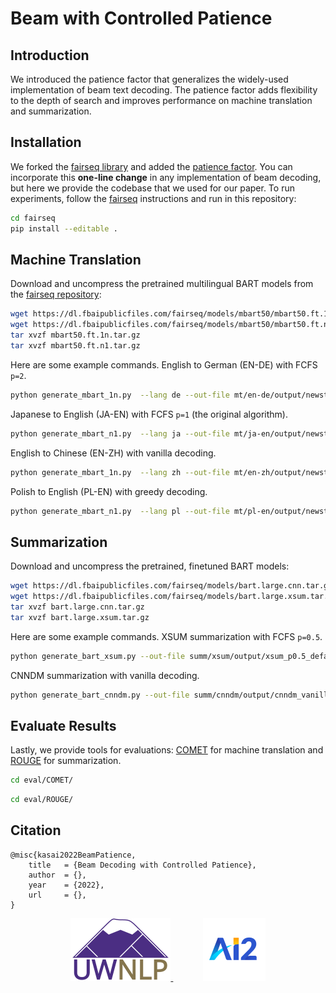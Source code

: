 # Beam with Controlled Patience

## Introduction
We introduced the patience factor that generalizes the widely-used implementation of beam text decoding.
The patience factor adds flexibility to the depth of search and improves performance on machine translation and summarization.

## Installation
We forked the [fairseq library](https://github.com/pytorch/fairseq) and added the [patience factor](https://github.com/jungokasai/beam_with_patience/blob/main/fairseq/fairseq/sequence_generator.py#L712).
You can incorporate this **one-line change** in any implementation of beam decoding, but here we provide the codebase that we used for our paper.
To run experiments, follow the [fairseq](https://github.com/pytorch/fairseq) instructions and run in this repository:
```bash
cd fairseq
pip install --editable .
```

## Machine Translation
Download and uncompress the pretrained multilingual BART models from the [fairseq repository](https://github.com/pytorch/fairseq/tree/main/examples/multilingual#mbart50-models):
```bash
wget https://dl.fbaipublicfiles.com/fairseq/models/mbart50/mbart50.ft.1n.tar.gz
wget https://dl.fbaipublicfiles.com/fairseq/models/mbart50/mbart50.ft.n1.tar.gz
tar xvzf mbart50.ft.1n.tar.gz
tar xvzf mbart50.ft.n1.tar.gz
```
Here are some example commands.
English to German (EN-DE) with FCFS `p=2`.
```bash
python generate_mbart_1n.py  --lang de --out-file mt/en-de/output/newstest2021.en-de.mbart.p2.de --in-file mt/en-de/src/newstest2021.en-de.src.en --patience-factor 2 --model-dir <model_dir>
```
Japanese to English (JA-EN) with FCFS `p=1` (the original algorithm).
```bash
python generate_mbart_n1.py  --lang ja --out-file mt/ja-en/output/newstest2021.ja-en.mbart.p1.en --in-file mt/ja-en/src/newstest2021.ja-en.src.ja --patience-factor 1 --model-dir <model_dir>
```
English to Chinese (EN-ZH) with vanilla decoding.
```bash
python generate_mbart_1n.py  --lang zh --out-file mt/en-zh/output/newstest2021.en-zh.mbart.vanilla.zh --in-file mt/en-zh/src/newstest2021.en-zh.src.en --vanilla --model-dir <model_dir>
```
Polish to English (PL-EN) with greedy decoding.
```bash
python generate_mbart_n1.py  --lang pl --out-file mt/pl-en/output/newstest2020.pl-en.mbart.greedy.en --in-file mt/pl-en/src/newstest2020.pl-en.src.pl --beam 1 --model-dir <model_dir>
```

## Summarization
Download and uncompress the pretrained, finetuned BART models:
```bash
wget https://dl.fbaipublicfiles.com/fairseq/models/bart.large.cnn.tar.gz 
wget https://dl.fbaipublicfiles.com/fairseq/models/bart.large.xsum.tar.gz
tar xvzf bart.large.cnn.tar.gz
tar xvzf bart.large.xsum.tar.gz
```
Here are some example commands.
XSUM summarization with FCFS `p=0.5`.
```bash
python generate_bart_xsum.py --out-file summ/xsum/output/xsum_p0.5_default.txt --in-file summ/xsum/src/xsum_src.txt --patience-factor 0.5 --model-dir <model_dir>
```
CNNDM summarization with vanilla decoding.
```bash
python generate_bart_cnndm.py --out-file summ/cnndm/output/cnndm_vanilla_default.txt --in-file summ/cnndm/src/cnndm_src.txt --vanilla --model-dir <model_dir>
```

## Evaluate Results
Lastly, we provide tools for evaluations: [COMET](https://aclanthology.org/2020.wmt-1.101/) for machine translation and [ROUGE](https://aclanthology.org/W04-1013/) for summarization.
```bash
cd eval/COMET/
```
```bash
cd eval/ROUGE/
```

## Citation
```
@misc{kasai2022BeamPatience,
    title   = {Beam Decoding with Controlled Patience},
    author  = {},
    year    = {2022},
    url     = {}, 
}
```
<p align="center">
<a href="https://www.cs.washington.edu/research/nlp">
<img src="https://github.com/jungokasai/THumB/blob/master/figs/uwnlp_logo.png" height="100" alt="UWNLP Logo">
</a>
&nbsp;&nbsp;&nbsp;&nbsp;&nbsp;&nbsp;&nbsp;&nbsp;&nbsp;&nbsp;&nbsp;
<a href="https://allenai.org/">
<img src="https://github.com/jungokasai/THumB/blob/master/figs/ai2_logo.png" height="100" alt="AI2 Logo" style="padding-right:160">
</a>
</p>
